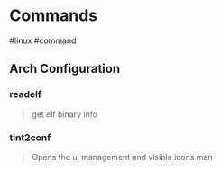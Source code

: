 # Commands
#linux #command


## Arch Configuration


### readelf
> get elf binary info

### tint2conf
> Opens the ui management and visible icons man


